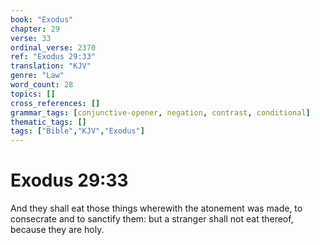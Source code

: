 ```yaml
---
book: "Exodus"
chapter: 29
verse: 33
ordinal_verse: 2370
ref: "Exodus 29:33"
translation: "KJV"
genre: "Law"
word_count: 28
topics: []
cross_references: []
grammar_tags: [conjunctive-opener, negation, contrast, conditional]
thematic_tags: []
tags: ["Bible","KJV","Exodus"]
---
```


# Exodus 29:33

And they shall eat those things wherewith the atonement was made, to consecrate and to sanctify them: but a stranger shall not eat thereof, because they are holy.
